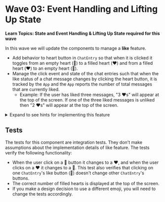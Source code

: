 # Wave 03: Event Handling and Lifting Up State

**Learn Topics: State and Event Handling & Lifting Up State required for this wave**

In this wave we will update the components to manage a **like** feature. 

- Add behavior to heart button in `ChatEntry` so that when it is clicked it toggles from an empty heart (🤍) to a filled heart (❤️) and from a filled heart (❤️) to an empty heart (🤍).
- Manage the click event and state of the chat entries such that when the like status of a chat message changes by clicking the heart button, it is tracked by the `App` and the `App` reports the number of total messages that are currently liked.
    - Example: If the user has liked three messages, "3 ❤️s" will appear at the top of the screen. If one of the three liked messages is unliked then "2 ❤️s" will appear at the top of the screen.

<details>
    <summary>Expand to see hints for implementing this feature</summary>

- We will now need to update the `ChatEntry` component to use the `liked` field.
- When we click a heart, the state of the `entries` will need to update in our `App` so that it can report the number of likes (❤️s). 
- Consider implementing a helper function to calculate the number of likes (❤️s).
- Consider using a ternary to display a 🤍 or a ❤️ as needed.
</details>

## Tests

The tests for this component are integration tests. They don't make assumptions about the implementation details of like feature. The tests verify the following functionality:
- When the user click on a 🤍 button it changes to a ❤️, and when the user clicks on a ❤️ it changes to a 🤍. This test also verifies that clicking on one `ChatEntry`'s like button (🤍) doesn't change other `ChatEntry`'s buttons. 
- The correct number of filled hearts is displayed at the top of the screen.
- If you make a design decision to use a different emoji, you will need to change the tests accordingly.
